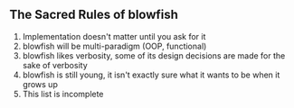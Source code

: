 The Sacred Rules of blowfish
----------------------------

 1. Implementation doesn't matter until you ask for it
 2. blowfish will be multi-paradigm (OOP, functional)
 3. blowfish likes verbosity, some of its design decisions are made for the sake of verbosity
 4. blowfish is still young, it isn't exactly sure what it wants to be when it grows up
 5. This list is incomplete
